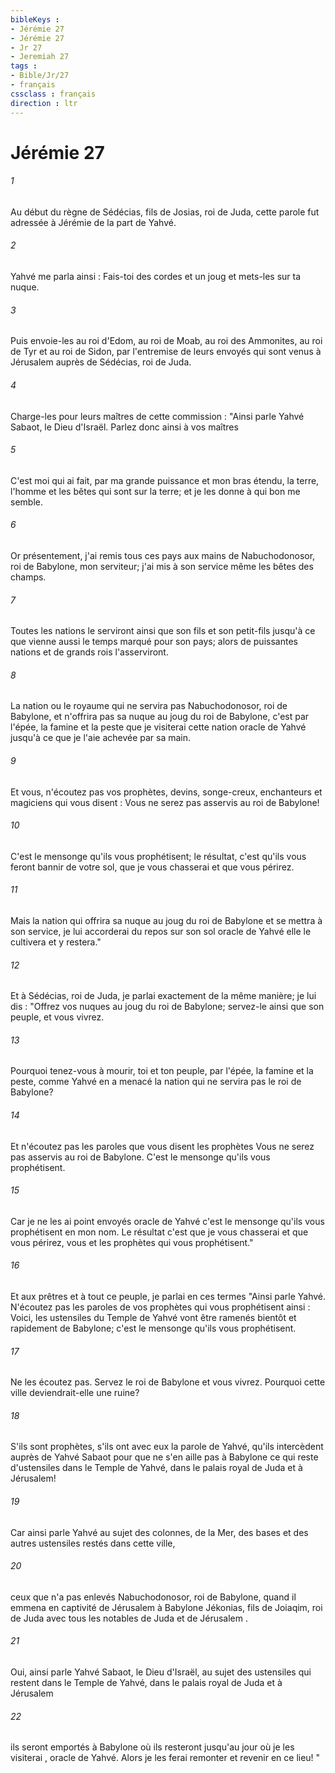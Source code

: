 ```yaml
---
bibleKeys : 
- Jérémie 27
- Jérémie 27
- Jr 27
- Jeremiah 27
tags : 
- Bible/Jr/27
- français
cssclass : français
direction : ltr
---
```


# Jérémie 27

###### 1
Au début du règne de Sédécias, fils de Josias, roi de Juda, cette parole fut adressée à Jérémie de la part de Yahvé. 
###### 2
Yahvé me parla ainsi : Fais-toi des cordes et un joug et mets-les sur ta nuque.
###### 3
Puis envoie-les au roi d'Edom, au roi de Moab, au roi des Ammonites, au roi de Tyr et au roi de Sidon, par l'entremise de leurs envoyés qui sont venus à Jérusalem auprès de Sédécias, roi de Juda.
###### 4
Charge-les pour leurs maîtres de cette commission : "Ainsi parle Yahvé Sabaot, le Dieu d'Israël. Parlez donc ainsi à vos maîtres
###### 5
C'est moi qui ai fait, par ma grande puissance et mon bras étendu, la terre, l'homme et les bêtes qui sont sur la terre; et je les donne à qui bon me semble.
###### 6
Or présentement, j'ai remis tous ces pays aux mains de Nabuchodonosor, roi de Babylone, mon serviteur; j'ai mis à son service même les bêtes des champs.
###### 7
Toutes les nations le serviront ainsi que son fils et son petit-fils jusqu'à ce que vienne aussi le temps marqué pour son pays; alors de puissantes nations et de grands rois l'asserviront. 
###### 8
La nation ou le royaume qui ne servira pas Nabuchodonosor, roi de Babylone, et n'offrira pas sa nuque au joug du roi de Babylone, c'est par l'épée, la famine et la peste que je visiterai cette nation oracle de Yahvé jusqu'à ce que je l'aie achevée par sa main.
###### 9
Et vous, n'écoutez pas vos prophètes, devins, songe-creux, enchanteurs et magiciens qui vous disent : Vous ne serez pas asservis au roi de Babylone!
###### 10
C'est le mensonge qu'ils vous prophétisent; le résultat, c'est qu'ils vous feront bannir de votre sol, que je vous chasserai et que vous périrez.
###### 11
Mais la nation qui offrira sa nuque au joug du roi de Babylone et se mettra à son service, je lui accorderai du repos sur son sol oracle de Yahvé elle le cultivera et y restera."
###### 12
Et à Sédécias, roi de Juda, je parlai exactement de la même manière; je lui dis : "Offrez vos nuques au joug du roi de Babylone; servez-le ainsi que son peuple, et vous vivrez.
###### 13
Pourquoi tenez-vous à mourir, toi et ton peuple, par l'épée, la famine et la peste, comme Yahvé en a menacé la nation qui ne servira pas le roi de Babylone? 
###### 14
Et n'écoutez pas les paroles que vous disent les prophètes Vous ne serez pas asservis au roi de Babylone. C'est le mensonge qu'ils vous prophétisent.
###### 15
Car je ne les ai point envoyés oracle de Yahvé c'est le mensonge qu'ils vous prophétisent en mon nom. Le résultat c'est que je vous chasserai et que vous périrez, vous et les prophètes qui vous prophétisent."
###### 16
Et aux prêtres et à tout ce peuple, je parlai en ces termes "Ainsi parle Yahvé. N'écoutez pas les paroles de vos prophètes qui vous prophétisent ainsi : Voici, les ustensiles du Temple de Yahvé vont être ramenés bientôt et rapidement de Babylone; c'est le mensonge qu'ils vous prophétisent.
###### 17
Ne les écoutez pas. Servez le roi de Babylone et vous vivrez. Pourquoi cette ville deviendrait-elle une ruine? 
###### 18
S'ils sont prophètes, s'ils ont avec eux la parole de Yahvé, qu'ils intercèdent auprès de Yahvé Sabaot pour que ne s'en aille pas à Babylone ce qui reste d'ustensiles dans le Temple de Yahvé, dans le palais royal de Juda et à Jérusalem!
###### 19
Car ainsi parle Yahvé au sujet des colonnes, de la Mer, des bases et des autres ustensiles restés dans cette ville,
###### 20
ceux que n'a pas enlevés Nabuchodonosor, roi de Babylone, quand il emmena en captivité de Jérusalem à Babylone Jékonias, fils de Joiaqim, roi de Juda avec tous les notables de Juda et de Jérusalem .
###### 21
Oui, ainsi parle Yahvé Sabaot, le Dieu d'Israël, au sujet des ustensiles qui restent dans le Temple de Yahvé, dans le palais royal de Juda et à Jérusalem
###### 22
ils seront emportés à Babylone où ils resteront jusqu'au jour où je les visiterai , oracle de Yahvé. Alors je les ferai remonter et revenir en ce lieu! "

